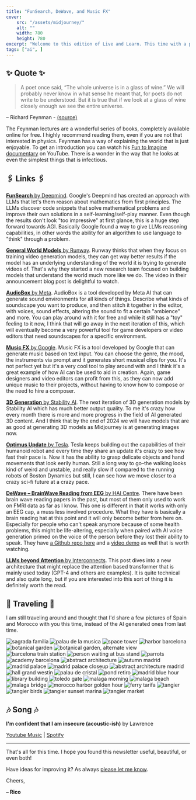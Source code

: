 ```yaml
---
title: "FunSearch, DeWave, and Music FX"
cover:
    src: "/assets/midjourney/"
    alt: ""
    width: 780
    height: 780
excerpt: "Welcome to this edition of Live and Learn. This time with a paper on FunSearch, a new approach to mathematical reasoning with LLMs, people reading brain speech activity from an EEG only, and announcements of multiple new models to generate audio and 3D content. As always I hope you enjoy."
tags: ["ai", ]
---
```


## ✨ Quote ✨

> A poet once said, “The whole universe is in a glass of wine.” We will probably never know in what sense he meant that, for poets do not write to be understood. But it is true that if we look at a glass of wine closely enough we see the entire universe.

– Richard Feynman - [(source)](https://www.feynmanlectures.caltech.edu/I_03.html)

The Feynman lectures are a wonderful series of books, completely available online for free. I highly recommend reading them, even if you are not that interested in physics. Feynman has a way of explaining the world that is just enjoyable. To get an introduction you can watch his [Fun to Imagine documentary](https://www.youtube.com/watch?v=P1ww1IXRfTA) on YouTube. There is a wonder in the way that he looks at even the simplest things that is infectious.

## 🖇️ Links 🖇️

[**FunSearch** by Deepmind](https://deepmind.google/discover/blog/funsearch-making-new-discoveries-in-mathematical-sciences-using-large-language-models/). Google's Deepmind has created an approach with LLMs that let's them reason about mathematics from first principles. The LLMs discover code snippets that solve mathematical problems and improve their own solutions in a self-learning/self-play manner. Even though the results don't look "too impressive" at first glance, this is a huge step forward towards AGI. Basically Google found a way to give LLMs reasoning capabilities, in other words the ability for an algorithm to use language to "think" through a problem.

[**General World Models** by Runway](https://research.runwayml.com/introducing-general-world-models). Runway thinks that when they focus on training video generation models, they can get way better results if the model has an underlying understanding of the world it is trying to generate videos of. That's why they started a new research team focused on building models that understand the world much more like we do. The video in their announcement blog post is delightful to watch. 

[**AudioBox** by Meta](https://ai.meta.com/blog/audiobox-generating-audio-voice-natural-language-prompts/). AudioBox is a tool developed by Meta AI that can generate sound environments for all kinds of things. Describe what kinds of soundscape you want to produce, and then stitch it together in the editor, with voices, sound effects, altering the sound to fit a certain "ambience" and more. You can play around with it for free and while it still has a "toy" feeling to it now, I think that will go away in the next iteration of this, which will eventually become a very powerful tool for game developers or video editors that need soundscapes for a specific environment. 

[**Music FX** by Google](https://aitestkitchen.withgoogle.com/tools/music-fx). Music FX is a tool developed by Google that can generate music based on text input. You can choose the genre, the mood, the instruments via prompt and it generates short musical clips for you. It's not perfect yet but it's a very cool tool to play around with and I think it's a great example of how AI can be used to aid in creation. Again, game designers and video editors can profit from this, as they can now add unique music to their projects, without having to know how to compose or the need to hire a composer.

[**3D Generation** by Stability AI](https://stability.ai/news/stable-zero123-3d-generation). The next iteration of 3D generation models by Stability AI which has much better output quality. To me it's crazy how every month there is more and more progress in the field of AI generated 3D content. And I think that by the end of 2024 we will have models that are as good at generating 3D models as Midjourney is at generating images now.

[**Optimus Update** by Tesla](https://twitter.com/Tesla_Optimus/status/1734756150137225501). Tesla keeps building out the capabilities of their humanoid robot and every time they share an update it's crazy to see how fast their pace is. Now it has the ability to grasp delicate objects and hand movements that look eerily human. Still a long way to go–the walking looks kind of weird and unstable, and really slow if compared to the running robots of Boston Dynamics but still, I can see how we move closer to a crazy sci-fi future at a crazy pace.

[**DeWave – BrainWave Reading from EEG** by HAI Centre](https://arxiv.org/pdf/2309.14030.pdf). There have been brain wave reading papers in the past, but most of them only used to work on FMRI data as far as I know. This one is different in that it works with only an EEG cap, a muss less involved procedure. What they have is basically a brain reading hat at this point and it will only become better from here on. Especially for people who can't speak anymore because of some health problems, this might be life-altering, especially when paired with AI voice generation primed on the voice of the person before they lost their ability to speak. They have [a Github repo here](https://github.com/duanyiqun/dewave) and a [video demo](https://youtu.be/crJst7Yfzj4) as well that is worth watching.

[**LLMs beyond Attention** by Interconnects](https://www.interconnects.ai/p/llms-beyond-attention). This post dives into a new architecture that might replace the attention based transformer that is mainly used today (GPT-4 and others are examples). It is quite technical and also quite long, but if you are interested into this sort of thing it is definitely worth the read.

## 🌌 Traveling 🌌

I am still traveling around and thought that I'd share a few pictures of Spain and Morocco with you this time, instead of the AI generated ones from last time.

![sagrada familia](sagrada-familia.webp) 
![palau de la musica](palau-de-la-musica.webp) 
![space tower](space-tower.webp) 
![harbor barcelona](harbor-barcelona.webp) 
![botanical garden](botanical-garden.webp) 
![botanical garden, alternate view](botanical-garden-2.webp) 
![barcelona train station](barcelona-train-station.webp) 
![person waiting at bus stand](person-waiting-at-bus-stand.webp) 
![parrots](parrots.webp) 
![academy barcelona](academy-barcelona.webp) 
![abstract architecture](abstract-architecture.webp) 
![autumn madrid](autumn-madrid.webp) 
![madrid palace](madrid-palace.webp) 
![madrid palace closeup](madrid-palace-closeup.webp) 
![abstract architecture madrid](abstract-architecture-madrid.webp) 
![hall grand westin](hall-grand-westin.webp) 
![palau de cristal](palau-de-cristal.webp) 
![pond retiro](pond-retiro.webp) 
![madrid blue hour](madrid-blue-hour.webp) 
![library building](library-building.webp)
![toledo gate](toledo-gate.webp) 
![malaga morning](malaga-morning.webp) 
![malaga beach](malaga-beach.webp) 
![malaga bridge](malaga-bridge.webp) 
![morocco harbor golden hour](morocco-harbor-golden-hour.webp) 
![ferry tarifa](ferry-tarifa.webp) 
![tangier](tangier.webp) 
![tangier birds](tangier-birds.webp) 
![tangier sunset marina](tangier-sunset-marina.webp) 
![tangier market](tangier-market.webp)

## 🎶 Song 🎶

**I'm confident that I am insecure (acoustic-ish)** by Lawrence 

[Youtube Music](https://music.youtube.com/watch?v=pm3BsnfoO0s) | [Spotify](https://open.spotify.com/track/2GufL9dQ9no8vFCqq9WRqZ)

---

That's all for this time. I hope you found this newsletter useful, beautiful, or even both!

Have ideas for improving it? As always [please let me know](https://airtable.com/shro1VeyG4lkNXkx2). 

Cheers,

**– Rico**
